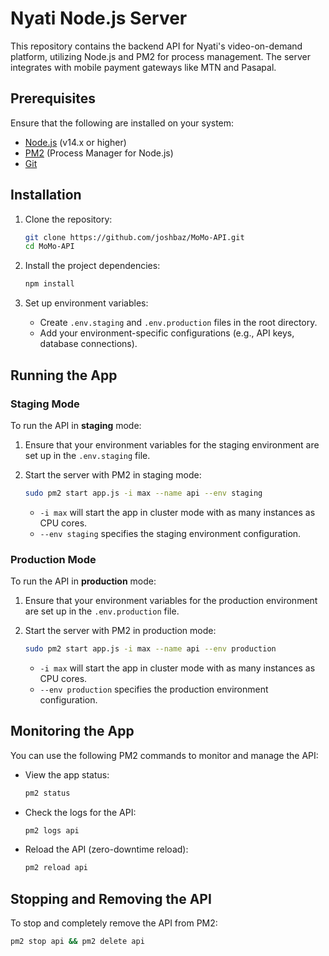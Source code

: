 # Nyati Node.js Server

This repository contains the backend API for Nyati's video-on-demand platform, utilizing Node.js and PM2 for process management. The server integrates with mobile payment gateways like MTN and Pasapal.

## Prerequisites

Ensure that the following are installed on your system:

- [Node.js](https://nodejs.org/) (v14.x or higher)
- [PM2](https://pm2.keymetrics.io/) (Process Manager for Node.js)
- [Git](https://git-scm.com/)

## Installation

1. Clone the repository:

   ```bash
   git clone https://github.com/joshbaz/MoMo-API.git
   cd MoMo-API
   ```

2. Install the project dependencies:

   ```bash
   npm install
   ```

3. Set up environment variables:
   - Create `.env.staging` and `.env.production` files in the root directory.
   - Add your environment-specific configurations (e.g., API keys, database connections).

## Running the App

### Staging Mode

To run the API in **staging** mode:

1. Ensure that your environment variables for the staging environment are set up in the `.env.staging` file.
2. Start the server with PM2 in staging mode:

   ```bash
   sudo pm2 start app.js -i max --name api --env staging
   ```

   - `-i max` will start the app in cluster mode with as many instances as CPU cores.
   - `--env staging` specifies the staging environment configuration.

### Production Mode

To run the API in **production** mode:

1. Ensure that your environment variables for the production environment are set up in the `.env.production` file.
2. Start the server with PM2 in production mode:

   ```bash
   sudo pm2 start app.js -i max --name api --env production
   ```

   - `-i max` will start the app in cluster mode with as many instances as CPU cores.
   - `--env production` specifies the production environment configuration.

## Monitoring the App

You can use the following PM2 commands to monitor and manage the API:

- View the app status:

  ```bash
  pm2 status
  ```

- Check the logs for the API:

  ```bash
  pm2 logs api
  ```

- Reload the API (zero-downtime reload):

  ```bash
  pm2 reload api
  ```

## Stopping and Removing the API

To stop and completely remove the API from PM2:

```bash
pm2 stop api && pm2 delete api
```
